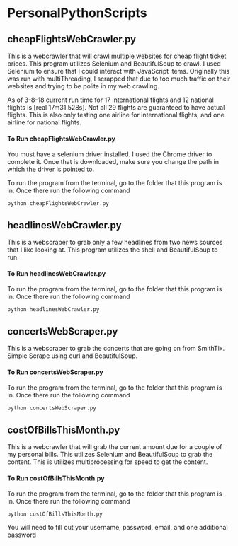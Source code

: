 # PersonalPythonScripts

## cheapFlightsWebCrawler.py
This is a webcrawler that will crawl multiple websites for cheap flight ticket prices.
This program utilizes Selenium and BeautifulSoup to crawl. I used Selenium to ensure that I could interact with JavaScript items. Originally this was run with multiThreading, I scrapped that due to too much traffic on their websites and trying to be polite in my web crawling.

As of 3-8-18 current run time for 17 international flights and 12 national flights is [real	17m31.528s]. Not all 29 flights are guaranteed to have actual flights. This is also only testing one airline for international flights, and one airline for national flights.

#### To Run cheapFlightsWebCrawler.py
You must have a selenium driver installed. I used the Chrome driver to complete it. Once that is downloaded, make sure you change the path in which the driver is pointed to.

To run the program from the terminal, go to the folder that this program is in.
Once there run the following command
```
python cheapFlightsWebCrawler.py
```

## headlinesWebCrawler.py
This is a webscraper to grab only a few headlines from two news sources that I like looking at.
This program utilizes the shell and BeautifulSoup to run.

#### To Run headlinesWebCrawler.py
To run the program from the terminal, go to the folder that this program is in.
Once there run the following command
```
python headlinesWebCrawler.py
```


## concertsWebScraper.py
This is a webscraper to grab the concerts that are going on from SmithTix. Simple Scrape using curl and BeautifulSoup.

#### To Run concertsWebScraper.py
To run the program from the terminal, go to the folder that this program is in.
Once there run the following command
```
python concertsWebScraper.py
```

## costOfBillsThisMonth.py
This is a webcrawler that will grab the current amount due for a couple of my personal bills.
This utilizes Selenium and BeautifulSoup to grab the content.
This is utilizes multiprocessing for speed to get the content.

#### To Run costOfBillsThisMonth.py
To run the program from the terminal, go to the folder that this program is in.
Once there run the following command
```
python costOfBillsThisMonth.py
```
You will need to fill out your username, password, email, and one additional password
